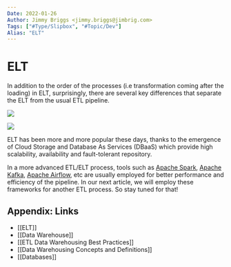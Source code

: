 ```yaml
---
Date: 2022-01-26
Author: Jimmy Briggs <jimmy.briggs@jimbrig.com>
Tags: ["#Type/Slipbox", "#Topic/Dev"]
Alias: "ELT"
---
```


# ELT

In addition to the order of the processes (i.e transformation coming after the loading) in ELT, surprisingly, there are several key differences that separate the ELT from the usual ETL pipeline.

![](https://i.imgur.com/ke9C4DY.png)

![](https://i.imgur.com/2UdxAue.png)

ELT has been more and more popular these days, thanks to the emergence of Cloud Storage and Database As Services (DBaaS) which provide high scalability, availability and fault-tolerant repository.

In a more advanced ETL/ELT process, tools such as [Apache Spark](https://spark.apache.org/), [Apache Kafka](https://kafka.apache.org/), [Apache Airflow](https://airflow.apache.org/), etc are usually employed for better performance and efficiency of the pipeline. In our next article, we will employ these frameworks for another ETL process. So stay tuned for that!

## Appendix: Links

- [[ELT]]
- [[Data Warehouse]]
- [[ETL Data Warehousing Best Practices]]
- [[Data Warehousing Concepts and Definitions]]
- [[Databases]]
